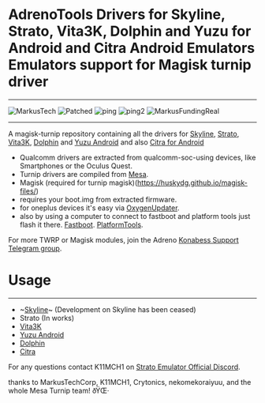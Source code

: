 # AdrenoTools Drivers for Skyline, Strato, Vita3K, Dolphin and Yuzu for Android and Citra Android Emulators Emulators support for Magisk turnip driver

---

![MarkusTech](https://img.shields.io/badge/MarkusTech-Corp-critical) ![Patched](https://img.shields.io/badge/patched-for%20Skyline-blueviolet) ![ping](https://img.shields.io/badge/Ping%20Nozwock-for%20support-informational) ![ping2](https://img.shields.io/badge/also-havocr-green) 
![MarkusFundingReal](https://img.shields.io/badge/funding-markus%20tech-9cf)

---

A magisk-turnip repository containing all the drivers for <a href="https://github.com/skyline-emu/skyline">Skyline</a>, <a href="https://github.com/strato-emu/strato">Strato</a>, <a href="https://github.com/Vita3K/Vita3K-Android">Vita3K</a>, <a href="https://github.com/dolphin-emu/dolphin">Dolphin</a> and <a href="https://github.com/yuzu-emu/yuzu">Yuzu Android</a> and also
<a href="https://github.com/citra-emu/citra">Citra for Android</a>

- Qualcomm drivers are extracted from qualcomm-soc-using devices, like Smartphones or the Oculus Quest.
- Turnip drivers are compiled from <a href="https://docs.mesa3d.org/index.html">Mesa</a>.
- Magisk (required for turnip magisk)(https://huskydg.github.io/magisk-files/)
- requires your boot.img from extracted firmware.
- for oneplus devices it's easy via <a href="https://play.google.com/store/apps/details?id=com.arjanvlek.oxygenupdater">OxygenUpdater</a>.
- also by using a computer to connect to fastboot and platform tools just flash it there.
<a href="https://github.com/libxzr/FastbootEnhance">Fastboot</a>.
<a href="https://developer.android.com/tools/releases/platform-tools">PlatformTools</a>.
 
For more TWRP or Magisk modules, join the Adreno <a href="https://t.me/adreno_konabess">Konabess Support Telegram group</a>.

# Usage

---

- ~[Skyline](docs/skyline.md)~ (Development on Skyline has been ceased)
- Strato (In works)
- [Vita3K](docs/vita3k.md)
- [Yuzu Android](docs/yuzu_android.md)
- [Dolphin](docs/dolphin.md)
- [Citra](docs/citra.md)

For any questions contact K11MCH1 on <a href="https://discord.gg/YhpdhVBmXX">Strato Emulator Official Discord</a>.

thanks to MarkusTechCorp, K11MCH1, Crytonics, nekomekoraiyuu, and the whole Mesa Turnip team! ðŸŒ·
